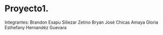 # Proyecto1.
Integrantes:
Brandon Esapu Siliezar Zetino
Bryan José Chicas Amaya
Gloria Esthefany Hernandéz Guevara
